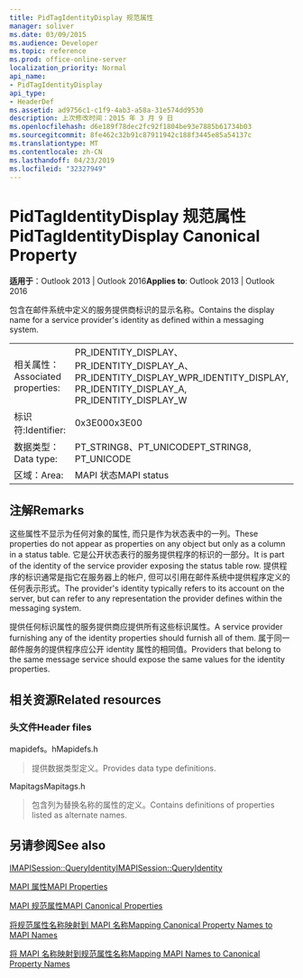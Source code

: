 ```yaml
---
title: PidTagIdentityDisplay 规范属性
manager: soliver
ms.date: 03/09/2015
ms.audience: Developer
ms.topic: reference
ms.prod: office-online-server
localization_priority: Normal
api_name:
- PidTagIdentityDisplay
api_type:
- HeaderDef
ms.assetid: ad9756c1-c1f9-4ab3-a58a-31e574dd9530
description: 上次修改时间：2015 年 3 月 9 日
ms.openlocfilehash: d6e189f78dec2fc92f1804be93e7885b61734b03
ms.sourcegitcommit: 8fe462c32b91c87911942c188f3445e85a54137c
ms.translationtype: MT
ms.contentlocale: zh-CN
ms.lasthandoff: 04/23/2019
ms.locfileid: "32327949"
---
```

# <a name="pidtagidentitydisplay-canonical-property"></a><span data-ttu-id="a05ab-103">PidTagIdentityDisplay 规范属性</span><span class="sxs-lookup"><span data-stu-id="a05ab-103">PidTagIdentityDisplay Canonical Property</span></span>

  
  
<span data-ttu-id="a05ab-104">**适用于**：Outlook 2013 | Outlook 2016</span><span class="sxs-lookup"><span data-stu-id="a05ab-104">**Applies to**: Outlook 2013 | Outlook 2016</span></span> 
  
<span data-ttu-id="a05ab-105">包含在邮件系统中定义的服务提供商标识的显示名称。</span><span class="sxs-lookup"><span data-stu-id="a05ab-105">Contains the display name for a service provider's identity as defined within a messaging system.</span></span> 
  
|||
|:-----|:-----|
|<span data-ttu-id="a05ab-106">相关属性：</span><span class="sxs-lookup"><span data-stu-id="a05ab-106">Associated properties:</span></span>  <br/> |<span data-ttu-id="a05ab-107">PR_IDENTITY_DISPLAY、PR_IDENTITY_DISPLAY_A、PR_IDENTITY_DISPLAY_W</span><span class="sxs-lookup"><span data-stu-id="a05ab-107">PR_IDENTITY_DISPLAY, PR_IDENTITY_DISPLAY_A, PR_IDENTITY_DISPLAY_W</span></span>  <br/> |
|<span data-ttu-id="a05ab-108">标识符:</span><span class="sxs-lookup"><span data-stu-id="a05ab-108">Identifier:</span></span>  <br/> |<span data-ttu-id="a05ab-109">0x3E00</span><span class="sxs-lookup"><span data-stu-id="a05ab-109">0x3E00</span></span>  <br/> |
|<span data-ttu-id="a05ab-110">数据类型：</span><span class="sxs-lookup"><span data-stu-id="a05ab-110">Data type:</span></span>  <br/> |<span data-ttu-id="a05ab-111">PT_STRING8、PT_UNICODE</span><span class="sxs-lookup"><span data-stu-id="a05ab-111">PT_STRING8, PT_UNICODE</span></span>  <br/> |
|<span data-ttu-id="a05ab-112">区域：</span><span class="sxs-lookup"><span data-stu-id="a05ab-112">Area:</span></span>  <br/> |<span data-ttu-id="a05ab-113">MAPI 状态</span><span class="sxs-lookup"><span data-stu-id="a05ab-113">MAPI status</span></span>  <br/> |
   
## <a name="remarks"></a><span data-ttu-id="a05ab-114">注解</span><span class="sxs-lookup"><span data-stu-id="a05ab-114">Remarks</span></span>

<span data-ttu-id="a05ab-115">这些属性不显示为任何对象的属性, 而只是作为状态表中的一列。</span><span class="sxs-lookup"><span data-stu-id="a05ab-115">These properties do not appear as properties on any object but only as a column in a status table.</span></span> <span data-ttu-id="a05ab-116">它是公开状态表行的服务提供程序的标识的一部分。</span><span class="sxs-lookup"><span data-stu-id="a05ab-116">It is part of the identity of the service provider exposing the status table row.</span></span> <span data-ttu-id="a05ab-117">提供程序的标识通常是指它在服务器上的帐户, 但可以引用在邮件系统中提供程序定义的任何表示形式。</span><span class="sxs-lookup"><span data-stu-id="a05ab-117">The provider's identity typically refers to its account on the server, but can refer to any representation the provider defines within the messaging system.</span></span> 
  
<span data-ttu-id="a05ab-118">提供任何标识属性的服务提供商应提供所有这些标识属性。</span><span class="sxs-lookup"><span data-stu-id="a05ab-118">A service provider furnishing any of the identity properties should furnish all of them.</span></span> <span data-ttu-id="a05ab-119">属于同一邮件服务的提供程序应公开 identity 属性的相同值。</span><span class="sxs-lookup"><span data-stu-id="a05ab-119">Providers that belong to the same message service should expose the same values for the identity properties.</span></span> 
  
## <a name="related-resources"></a><span data-ttu-id="a05ab-120">相关资源</span><span class="sxs-lookup"><span data-stu-id="a05ab-120">Related resources</span></span>

### <a name="header-files"></a><span data-ttu-id="a05ab-121">头文件</span><span class="sxs-lookup"><span data-stu-id="a05ab-121">Header files</span></span>

<span data-ttu-id="a05ab-122">mapidefs。h</span><span class="sxs-lookup"><span data-stu-id="a05ab-122">Mapidefs.h</span></span>
  
> <span data-ttu-id="a05ab-123">提供数据类型定义。</span><span class="sxs-lookup"><span data-stu-id="a05ab-123">Provides data type definitions.</span></span>
    
<span data-ttu-id="a05ab-124">Mapitags</span><span class="sxs-lookup"><span data-stu-id="a05ab-124">Mapitags.h</span></span>
  
> <span data-ttu-id="a05ab-125">包含列为替换名称的属性的定义。</span><span class="sxs-lookup"><span data-stu-id="a05ab-125">Contains definitions of properties listed as alternate names.</span></span>
    
## <a name="see-also"></a><span data-ttu-id="a05ab-126">另请参阅</span><span class="sxs-lookup"><span data-stu-id="a05ab-126">See also</span></span>



[<span data-ttu-id="a05ab-127">IMAPISession::QueryIdentity</span><span class="sxs-lookup"><span data-stu-id="a05ab-127">IMAPISession::QueryIdentity</span></span>](imapisession-queryidentity.md)


[<span data-ttu-id="a05ab-128">MAPI 属性</span><span class="sxs-lookup"><span data-stu-id="a05ab-128">MAPI Properties</span></span>](mapi-properties.md)
  
[<span data-ttu-id="a05ab-129">MAPI 规范属性</span><span class="sxs-lookup"><span data-stu-id="a05ab-129">MAPI Canonical Properties</span></span>](mapi-canonical-properties.md)
  
[<span data-ttu-id="a05ab-130">将规范属性名称映射到 MAPI 名称</span><span class="sxs-lookup"><span data-stu-id="a05ab-130">Mapping Canonical Property Names to MAPI Names</span></span>](mapping-canonical-property-names-to-mapi-names.md)
  
[<span data-ttu-id="a05ab-131">将 MAPI 名称映射到规范属性名称</span><span class="sxs-lookup"><span data-stu-id="a05ab-131">Mapping MAPI Names to Canonical Property Names</span></span>](mapping-mapi-names-to-canonical-property-names.md)

